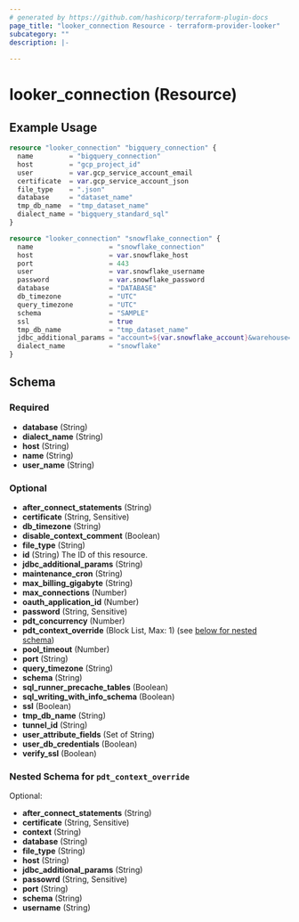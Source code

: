```yaml
---
# generated by https://github.com/hashicorp/terraform-plugin-docs
page_title: "looker_connection Resource - terraform-provider-looker"
subcategory: ""
description: |-
  
---
```


# looker_connection (Resource)



## Example Usage

```terraform
resource "looker_connection" "bigquery_connection" {
  name         = "bigquery_connection"
  host         = "gcp_project_id"
  user         = var.gcp_service_account_email
  certificate  = var.gcp_service_account_json
  file_type    = ".json"
  database     = "dataset_name"
  tmp_db_name  = "tmp_dataset_name"
  dialect_name = "bigquery_standard_sql"
}

resource "looker_connection" "snowflake_connection" {
  name                   = "snowflake_connection"
  host                   = var.snowflake_host
  port                   = 443
  user                   = var.snowflake_username
  password               = var.snowflake_password
  database               = "DATABASE"
  db_timezone            = "UTC"
  query_timezone         = "UTC"
  schema                 = "SAMPLE"
  ssl                    = true
  tmp_db_name            = "tmp_dataset_name"
  jdbc_additional_params = "account=${var.snowflake_account}&warehouse=WHARE_HOUSE"
  dialect_name           = "snowflake"
}
```

<!-- schema generated by tfplugindocs -->
## Schema

### Required

- **database** (String)
- **dialect_name** (String)
- **host** (String)
- **name** (String)
- **user_name** (String)

### Optional

- **after_connect_statements** (String)
- **certificate** (String, Sensitive)
- **db_timezone** (String)
- **disable_context_comment** (Boolean)
- **file_type** (String)
- **id** (String) The ID of this resource.
- **jdbc_additional_params** (String)
- **maintenance_cron** (String)
- **max_billing_gigabyte** (String)
- **max_connections** (Number)
- **oauth_application_id** (Number)
- **password** (String, Sensitive)
- **pdt_concurrency** (Number)
- **pdt_context_override** (Block List, Max: 1) (see [below for nested schema](#nestedblock--pdt_context_override))
- **pool_timeout** (Number)
- **port** (String)
- **query_timezone** (String)
- **schema** (String)
- **sql_runner_precache_tables** (Boolean)
- **sql_writing_with_info_schema** (Boolean)
- **ssl** (Boolean)
- **tmp_db_name** (String)
- **tunnel_id** (String)
- **user_attribute_fields** (Set of String)
- **user_db_credentials** (Boolean)
- **verify_ssl** (Boolean)

<a id="nestedblock--pdt_context_override"></a>
### Nested Schema for `pdt_context_override`

Optional:

- **after_connect_statements** (String)
- **certificate** (String, Sensitive)
- **context** (String)
- **database** (String)
- **file_type** (String)
- **host** (String)
- **jdbc_additional_params** (String)
- **passowrd** (String, Sensitive)
- **port** (String)
- **schema** (String)
- **username** (String)


